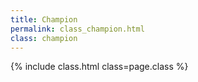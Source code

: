 ```yaml
---
title: Champion
permalink: class_champion.html
class: champion
---
```


{% include class.html class=page.class %}
